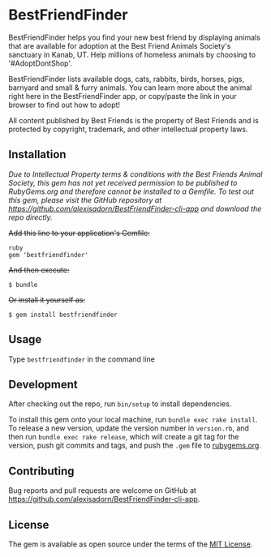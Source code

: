 # BestFriendFinder

BestFriendFinder helps you find your new best friend by displaying animals that are available for adoption
at the Best Friend Animals Society's sanctuary in Kanab, UT. Help millions of homeless animals by choosing to
'#AdoptDontShop'.

BestFriendFinder lists available dogs, cats, rabbits, birds, horses, pigs, barnyard and small & furry animals.
You can learn more about the animal right here in the BestFriendFinder app, or copy/paste the link in your browser
to find out how to adopt!

All content published by Best Friends is the property of Best Friends and is protected by copyright, trademark, and other intellectual property laws.

## Installation


*Due to Intellectual Property terms & conditions with the Best Friends Animal Society, this gem has not yet received
permission to be published to RubyGems.org and therefore cannot be installed to a Gemfile. To test out this gem,
please visit the GitHub repository at https://github.com/alexisadorn/BestFriendFinder-cli-app and download the repo directly.*

~~Add this line to your application's Gemfile:~~

```
ruby
gem 'bestfriendfinder'
```

~~And then execute:~~

    $ bundle

~~Or install it yourself as:~~

    $ gem install bestfriendfinder

## Usage

Type `bestfriendfinder` in the command line

## Development

After checking out the repo, run `bin/setup` to install dependencies.

To install this gem onto your local machine, run `bundle exec rake install`. To release a new version, update the version number in `version.rb`, and then run `bundle exec rake release`, which will create a git tag for the version, push git commits and tags, and push the `.gem` file to [rubygems.org](https://rubygems.org).

## Contributing

Bug reports and pull requests are welcome on GitHub at https://github.com/alexisadorn/BestFriendFinder-cli-app.

## License

The gem is available as open source under the terms of the [MIT License](https://opensource.org/licenses/MIT).
